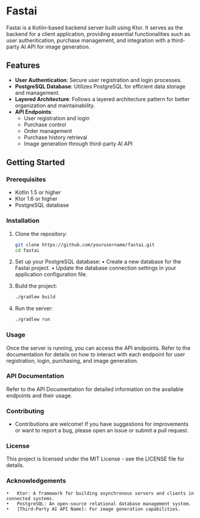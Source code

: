 # Fastai

Fastai is a Kotlin-based backend server built using Ktor. It serves as the backend for a client application, providing essential functionalities such as user authentication, purchase management, and integration with a third-party AI API for image generation.

## Features

- **User Authentication**: Secure user registration and login processes.
- **PostgreSQL Database**: Utilizes PostgreSQL for efficient data storage and management.
- **Layered Architecture**: Follows a layered architecture pattern for better organization and maintainability.
- **API Endpoints**:
    - User registration and login
    - Purchase control
    - Order management
    - Purchase history retrieval
    - Image generation through third-party AI API

## Getting Started

### Prerequisites

- Kotlin 1.5 or higher
- Ktor 1.6 or higher
- PostgreSQL database

### Installation

1. Clone the repository:
   ```bash
   git clone https://github.com/yourusername/fastai.git
   cd fastai
   ```

2.	Set up your PostgreSQL database:
      •	Create a new database for the Fastai project.
      •	Update the database connection settings in your application configuration file.

3.	Build the project:
      ```bash
      ./gradlew build
      ```

4.	Run the server:
      ```bash
      ./gradlew run  
      ```
### Usage

Once the server is running, you can access the API endpoints. Refer to the documentation for details on how to interact with each endpoint for user registration, login, purchasing, and image generation.

### API Documentation

Refer to the API Documentation for detailed information on the available endpoints and their usage.

### Contributing

- Contributions are welcome! If you have suggestions for improvements or want to report a bug, please open an issue or submit a pull request.

### License

This project is licensed under the MIT License - see the LICENSE file for details.

### Acknowledgements

	•	Ktor: A framework for building asynchronous servers and clients in connected systems.
	•	PostgreSQL: An open-source relational database management system.
	•	[Third-Party AI API Name]: For image generation capabilities.